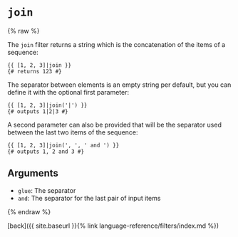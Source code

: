 `join`
======

{% raw %}

The `join` filter returns a string which is the concatenation of the items of a sequence:

````twig
{{ [1, 2, 3]|join }}
{# returns 123 #}
````

The separator between elements is an empty string per default, but you can define it with the optional first parameter:

````twig
{{ [1, 2, 3]|join('|') }}
{# outputs 1|2|3 #}
````

A second parameter can also be provided that will be the separator used between
the last two items of the sequence:

````twig
{{ [1, 2, 3]|join(', ', ' and ') }}
{# outputs 1, 2 and 3 #}
````  

Arguments
---------

* `glue`: The separator
* `and`: The separator for the last pair of input items

{% endraw %}

[back]({{ site.baseurl }}{% link language-reference/filters/index.md %})
